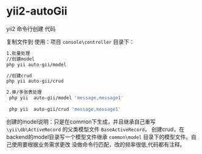 # yii2-autoGii
yii2 命令行创建 代码

复制文件到
使用：项目 `console\controller` 目录下：
```sh
1.批量处理
//创建model
php yii auto-gii/model

//创建crud
php yii auto-gii/crud

2.单/多张表处理
 php yii  auto-gii/model 'message,message1'
 
 php yii  auto-gii/crud 'message,message1'

```
创建的model说明：只是在common下生成，并且继承自己重写 `\yii\db\ActiveRecord` 的父类模型文件 `BaseActiveRecord`，
创建crud，在backend的model目录写一个模型文件继承 `common\model` 目录下的模型文件。自己使用要根据业务需求更改
没做命令行匹配，改的频率很低,代码都有注释。
